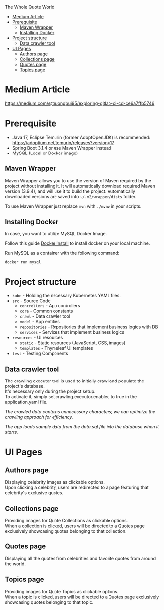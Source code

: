 The Whole Quote World

<!-- TOC -->

* [Medium Article](#medium-article)
* [Prerequisite](#prerequisite)
    * [Maven Wrapper](#maven-wrapper)
    * [Installing Docker](#installing-docker)
* [Project structure](#project-structure)
    * [Data crawler tool](#data-crawler-tool)
* [UI Pages](#ui-pages)
    * [Authors page](#authors-page)
    * [Collections page](#collections-page)
    * [Quotes page](#quotes-page)
    * [Topics page](#topics-page)

<!-- TOC -->

# Medium Article

https://medium.com/@truongbui95/exploring-gitlab-ci-cd-ce6a7ffb5746

# Prerequisite

* Java 17, Eclipse Temurin (former AdoptOpenJDK) is recommended: https://adoptium.net/temurin/releases?version=17
* Spring Boot 3.1.4 or use Maven Wrapper instead
* MySQL (Local or Docker image)

## Maven Wrapper

Maven Wrapper allows you to use the version of Maven required by the project without installing it. It will
automatically download required Maven version (3.9.4), and will use it to build the project. Automatically downloaded
versions are saved into `~/.m2/wrapper/dists` folder.

To use Maven Wrapper just replace `mvn` with `./mvnw` in your scripts.

## Installing Docker

In case, you want to utilize MySQL Docker Image.

Follow this guide [Docker Install](https://docs.docker.com/desktop/install/mac-install/) to install docker on your local
machine.

Run MySQL as a container with the following command:

```shell
docker run mysql
```

# Project structure

* `kube` - Holding the necessary Kubernetes YAML files.
* `src` - Source Code
    * `controllers` - App controllers
    * `core` - Common constants
    * `crawl` - Data crawler tool
    * `model` - App entities
    * `repositories` - Repositories that implement business logics with DB
    * `services` - Services that implement business logics
* `resources` - UI resources
    * `static` - Static resources (JavaScript, CSS, images)
    * `templates` - Thymeleaf UI templates
* `test` - Testing Components

## Data crawler tool

The crawling executor tool is used to initially crawl and populate the project's database.<br>
It's necessary only during the project setup.<br>
To activate it, simply set crawling.executor.enabled to true in the application.yaml file.

*The crawled data contains unnecessary characters; we can optimize the crawling approach for efficiency.*

*The app loads sample data from the data.sql file into the database when it starts.*

# UI Pages

## Authors page

Displaying celebrity images as clickable options.<br>
Upon clicking a celebrity, users are redirected to a page featuring that celebrity's exclusive quotes.

## Collections page

Providing images for Quote Collections as clickable options.<br>
When a collection is clicked, users will be directed to a Quotes page exclusively showcasing quotes belonging to that
collection.

## Quotes page

Displaying all the quotes from celebrities and favorite quotes from around the world.

## Topics page

Providing images for Quote Topics as clickable options.<br>
When a topic is clicked, users will be directed to a Quotes page exclusively showcasing quotes belonging to that
topic.
